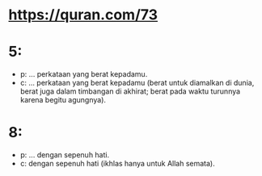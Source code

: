 # https://quran.com/73

# 5:
* p: ... perkataan yang berat kepadamu.
* c: ... perkataan yang berat kepadamu (berat untuk diamalkan di dunia, berat juga dalam timbangan di akhirat; 
  berat pada waktu turunnya karena begitu agungnya).

# 8:
* p: ... dengan sepenuh hati.
* c: dengan sepenuh hati (ikhlas hanya untuk Allah semata).
